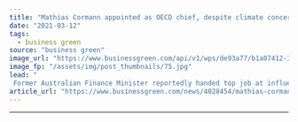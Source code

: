```yaml
---
title: "Mathias Cormann appointed as OECD chief, despite climate concerns"
date: "2021-03-12"
tags: 
  - business green
source: "business green"
image_url: "https://www.businessgreen.com/api/v1/wps/de93a77/b1a07412-372d-4a2b-8db8-662646683f21/5/Pollution-Daniel-Lerps-185x114.jpg"
image_fp: "/assets/img/post_thumbnails/75.jpg"
lead: "
 Former Australian Finance Minister reportedly handed top job at influential agency, prompting warnings from green group's over his previous opposition to ambitious climate action ..."
article_url: "https://www.businessgreen.com/news/4028454/mathias-cormann-appointed-oecd-chief-despite-climate-concerns"
---
```


---
